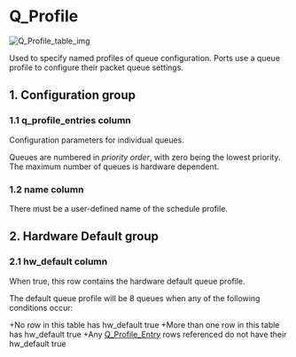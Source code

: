 # Q_Profile

![Q_Profile_table_img](http://www.plantuml.com/plantuml/img/0GW1z_v0StHXSdHrRMmAS65ZQs5dPI0YKczlT21KOM9iPNCY87iAOsnXStCWKLzGSczcQMnb2cDiONDp85DvStHbRGfz2dHlPsLqQ6Lo87iAOsnXStCWK6zoT0fz2b5VK79lPcbiPI0yBNKj851lSdGAKLzGSczcQMnb83mjP2qWKtbpT6Lj2cXfP6KWOsboOsnb2cXfP6KWRMLjOcLoSmfiPMTbRcGWScbdQ7GAOszkT6bkTMzp86nfRcKWBI0yOZvpT79lRcSyBs8-879bPcLoPMvZPGfaRtHqPMGWR6bkPI0j83nfFdTbOMiyBsa-879bPcLoPMvZPGfbRcHiPMTbRcGAG6LkP7LjR0e0)

Used to specify named profiles of queue configuration. Ports use a queue profile
to configure their packet queue settings.

## 1. Configuration group

### 1.1 q_profile_entries column

Configuration parameters for individual queues.

Queues are numbered in *priority order*, with zero being the lowest priority.
The maximum number of queues is hardware dependent.

### 1.2 name column

There must be a user-defined name of the schedule profile.

## 2. Hardware Default group

### 2.1 hw_default column

When true, this row contains the hardware default queue profile.

The default queue profile will be 8 queues when any of the following conditions
occur:

+No row in this table has hw_default true +More than one row in this table has
hw_default true +Any [Q_Profile_Entry](q_profile_entry.html) rows referenced do not
have their hw_default true

